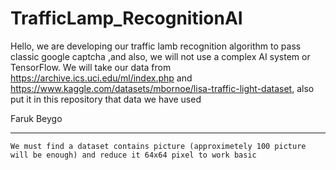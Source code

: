 # TrafficLamp_RecognitionAI

  Hello, we are developing our traffic lamb recognition algorithm to pass classic google captcha
  ,and also, we will not use a complex AI system or TensorFlow. We will take our data from https://archive.ics.uci.edu/ml/index.php and  https://www.kaggle.com/datasets/mbornoe/lisa-traffic-light-dataset, also put it in this repository that data we have used
  
  Faruk Beygo
  
  ------------------
    We must find a dataset contains picture (approximetely 100 picture will be enough) and reduce it 64x64 pixel to work basic
